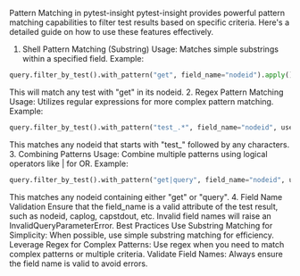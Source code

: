 Pattern Matching in pytest-insight
pytest-insight provides powerful pattern matching capabilities to filter test results based on specific criteria. Here's a detailed guide on how to use these features effectively.

1. Shell Pattern Matching (Substring)
Usage: Matches simple substrings within a specified field.
Example:
```python
query.filter_by_test().with_pattern("get", field_name="nodeid").apply()
```
This will match any test with "get" in its nodeid.
2. Regex Pattern Matching
Usage: Utilizes regular expressions for more complex pattern matching.
Example:
```python
query.filter_by_test().with_pattern("test_.*", field_name="nodeid", use_regex=True).apply()
```
This matches any nodeid that starts with "test_" followed by any characters.
3. Combining Patterns
Usage: Combine multiple patterns using logical operators like | for OR.
Example:
```python
query.filter_by_test().with_pattern("get|query", field_name="nodeid", use_regex=True).apply()
```
This matches any nodeid containing either "get" or "query".
4. Field Name Validation
Ensure that the field_name is a valid attribute of the test result, such as nodeid, caplog, capstdout, etc.
Invalid field names will raise an InvalidQueryParameterError.
Best Practices
Use Substring Matching for Simplicity: When possible, use simple substring matching for efficiency.
Leverage Regex for Complex Patterns: Use regex when you need to match complex patterns or multiple criteria.
Validate Field Names: Always ensure the field name is valid to avoid errors.
